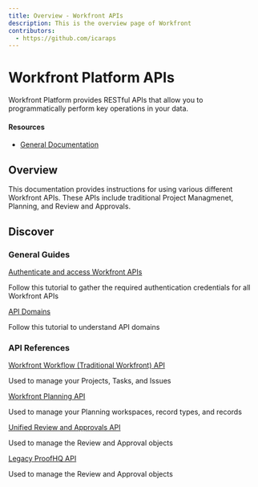 ```yaml
---
title: Overview - Workfront APIs
description: This is the overview page of Workfront
contributors:
  - https://github.com/icaraps 
---
```


<Hero slots="heading, text"/>

# Workfront Platform APIs

Workfront Platform provides RESTful APIs that allow you to programmatically perform key operations in your data.

<Resources slots="heading, links"/>

#### Resources

* [General Documentation](https://experienceleague.adobe.com/en/docs/workfront)


## Overview

This documentation provides instructions for using various different Workfront APIs. These APIs include traditional Project Managmenet, Planning, and Review and Approvals.

## Discover

<DiscoverBlock slots="heading, link, text"/>

### General Guides

[Authenticate and access Workfront APIs](guides/dummy_oauth_client/)

Follow this tutorial to gather the required authentication credentials for all Workfront APIs

<DiscoverBlock slots="link, text"/>

[API Domains](guides/dummy_using_postman/)

Follow this tutorial to understand API domains

<DiscoverBlock slots="heading, link, text"/>

### API References


[Workfront Workflow (Traditional Workfront) API](api/)

Used to manage your Projects, Tasks, and Issues

<DiscoverBlock slots="link, text"/>

[Workfront Planning API](references/audit-query.md)

Used to manage your Planning workspaces, record types, and records

<DiscoverBlock slots="link, text"/>

[Unified Review and Approvals API](references/audit-query.md)

Used to manage the Review and Approval objects

<DiscoverBlock slots="link, text"/>

[Legacy ProofHQ API](references/audit-query.md)

Used to manage the Review and Approval objects


